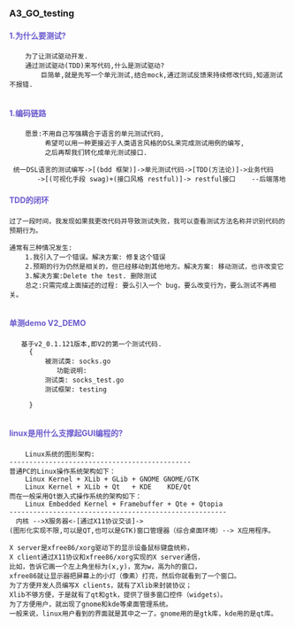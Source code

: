 ### A3_GO_testing

#### <span style="color:SlateBlue ">1.为什么要测试?</span>

```
    为了让测试驱动开发.
    通过测试驱动(TDD)来写代码,什么是测试驱动?
        巨简单,就是先写一个单元测试,结合mock,通过测试反馈来持续修改代码,知道测试不报错.
        
```
#### <span style="color:SlateBlue ">1.编码链路</span>

```
    愿景:不用自己写强耦合于语言的单元测试代码,
         希望可以用一种更接近于人类语言风格的DSL来完成测试用例的编写,
         之后再帮我们转化成单元测试接口.

 统一DSL语言的测试编写->[(bdd 框架)]->单元测试代码->[TDD(方法论)]->业务代码
       ->[(可视化手段 swag)+(接口风格 restful)]-> restful接口    --后端落地 
```


#### <span style="color:SlateBlue ">TDD的闭环</span>

```
过了一段时间，我发现如果我更改代码并导致测试失败，我可以查看测试方法名称并识别代码的预期行为。

通常有三种情况发生:
    1.我引入了一个错误。解决方案: 修复这个错误
    2.预期的行为仍然是相关的，但已经移动到其他地方。解决方案: 移动测试，也许改变它
    3.解决方案:Delete the test. 删除测试
    总之:只需完成上面描述的过程: 要么引入一个 bug，要么改变行为，要么测试不再相关。
    
```

#### <span style="color:SlateBlue ">单测demo V2_DEMO</span>

```
   基于v2_0.1.121版本,即V2的第一个测试代码.
     {
         被测试类: socks.go
            功能说明:
         测试类: socks_test.go
         测试框架: testing

     }


```

#### <span style="color:SlateBlue ">linux是用什么支撑起GUI编程的?</span>

```
    Linux系统的图形架构:
----------------------------------------------
普通PC的Linux操作系统架构如下：
    Linux Kernel + XLib + GLib + GNOME GNOME/GTK
    Linux Kernel + XLib + Qt   + KDE    KDE/Qt
而在一般采用Qt嵌入式操作系统的架构如下：
    Linux Embedded Kernel + Framebuffer + Qte + Qtopia
-------------------------------------------------------
　内核 -->X服务器<-[通过X11协议交谈]-> 
(图形化实现不限,可以是QT,也可以是GTK)窗口管理器（综合桌面环境）--> X应用程序。

X server是xfree86/xorg驱动下的显示设备鼠标键盘统称，
X client通过X11协议和xfree86/xorg实现的X server通信，
比如，告诉它画一个左上角坐标为(x,y)，宽为w，高为h的窗口，
xfree86就让显示器把屏幕上的小灯（像素）打亮，然后你就看到了一个窗口。
为了方便开发人员编写X clients，就有了Xlib来封装协议；
Xlib不够方便，于是就有了qt和gtk，提供了很多窗口控件（widgets）。
为了方便用户，就出现了gnome和kde等桌面管理系统。
一般来说，linux用户看到的界面就是其中之一了。gnome用的是gtk库，kde用的是qt库。

```



